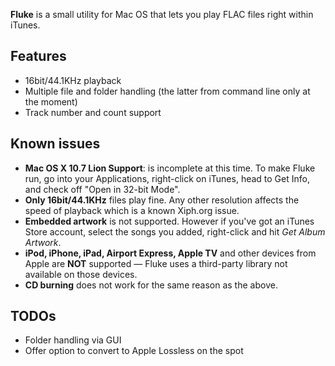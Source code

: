 **Fluke** is a small utility for Mac OS that lets you play FLAC files right within iTunes.

## Features ##
  * 16bit/44.1KHz playback
  * Multiple file and folder handling (the latter from command line only at the moment)
  * Track number and count support

## Known issues ##
  * **Mac OS X 10.7 Lion Support**: is incomplete at this time. To make Fluke run, go into your Applications, right-click on iTunes, head to Get Info, and check off "Open in 32-bit Mode".
  * **Only 16bit/44.1KHz** files play fine. Any other resolution affects the speed of playback which is a known Xiph.org issue.
  * **Embedded artwork** is not supported. However if you've got an iTunes Store account, select the songs you added, right-click and hit _Get Album Artwork_.
  * **iPod, iPhone, iPad, Airport Express, Apple TV** and other devices from Apple are **NOT** supported — Fluke uses a third-party library not available on those devices.
  * **CD burning** does not work for the same reason as the above.

## TODOs ##
  * Folder handling via GUI
  * Offer option to convert to Apple Lossless on the spot
